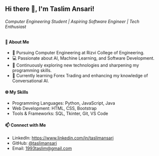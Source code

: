 ## Hi there 👋, I'm Taslim Ansari!
###### Computer Engineering Student | Aspiring Software Engineer | Tech Enthusiast

#### 🚀 About Me
- 🌟 Pursuing Computer Engineering at Rizvi College of Engineering.
- 💻 Passionate about AI, Machine Learning, and Software Development.
- 📖 Continuously exploring new technologies and sharpening my programming skills.
- 🌱 Currently learning Forex Trading and enhancing my knowledge of Conversational AI.

#### 🌐 My Skills
- Programming Languages: Python, JavaScript, Java
- Web Development: HTML, CSS, Bootstrap
- Tools & Frameworks: SQL, Tkinter, Git, VS Code

#### 📫 Connect with Me

- LinkedIn: https://www.linkedin.com/in/taslimansari
- GitHub: [@taslimansari](https://github.com/taslimansari)
- Email: 1993taslim@gmail.com
